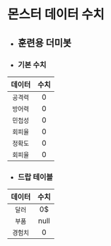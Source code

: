 # 몬스터 데이터 수치

* ## 훈련용 더미봇
* ### 기본 수치
| 데이터 | 수치 |
| :---: | :---: |
| `공격력` | 0 |
| `방어력` | 0 |
| `민첩성` | 0 |
| `회피율` | 0 |
| `정확도` | 0 |
| `회피율` | 0 |
* ### 드랍 테이블
| 데이터 | 수치 |
| :---: | :---: |
| `달러` | 0$ |
| `부품` | null |
| `경험치` | 0 |
